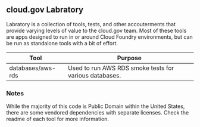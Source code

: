 ## cloud.gov Labratory

Labratory is a collection of tools, tests, and other accouterments that provide varying levels of value to the cloud.gov team. Most of these tools are apps designed to run in or around Cloud Foundry environments, but can be run as standalone tools with a bit of effort.


| Tool | Purpose |
| --- | --- |
| databases/aws-rds | Used to run AWS RDS smoke tests for various databases. | 

### Notes

While the majority of this code is Public Domain within the United States, there are some vendored dependencies with separate licenses. Check the readme of each tool for more information.

